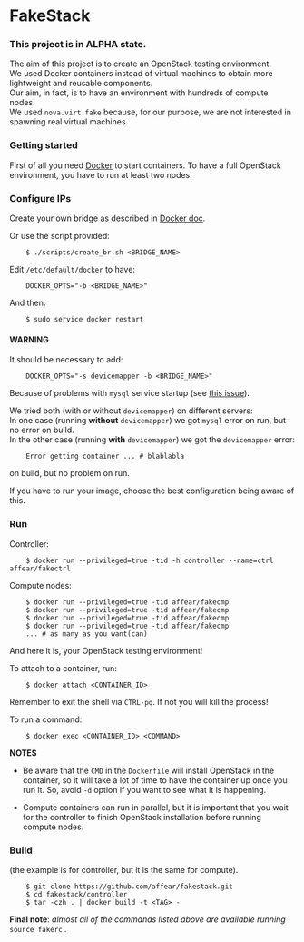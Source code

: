 # FakeStack
### This project is in __ALPHA__ state.

The aim of this project is to create an OpenStack testing environment.  
We used Docker containers instead of virtual machines to obtain more lightweight and reusable components.  
Our aim, in fact, is to have an environment with hundreds of compute nodes.  
We used `nova.virt.fake` because, for our purpose, we are not interested in spawning real virtual machines

### Getting started
First of all you need [Docker](https://www.docker.com/) to start containers. 
To have a full OpenStack environment, you have to run at least two nodes.  

### Configure IPs
Create your own bridge as described in [Docker doc](https://docs.docker.com/articles/networking/#building-your-own-bridge).

Or use the script provided:

```
	$ ./scripts/create_br.sh <BRIDGE_NAME>
```

Edit `/etc/default/docker` to have:

```
	DOCKER_OPTS="-b <BRIDGE_NAME>"
```

And then:

```
	$ sudo service docker restart
```

#### WARNING
It should be necessary to add:

```
	DOCKER_OPTS="-s devicemapper -b <BRIDGE_NAME>"
```

Because of problems with `mysql` service startup (see [this issue](https://github.com/docker/docker/issues/5430)).

We tried both (with or without `devicemapper`) on different servers:   
In one case (running __without__ `devicemapper`) we got `mysql` error on run, but no error on build.  
In the other case (running __with__ `devicemapper`) we got the `devicemapper` error:

```
	Error getting container ... # blablabla
```

on build, but no problem on run.

If you have to run your image, choose the best configuration being aware of this.

### Run
Controller:

```
	$ docker run --privileged=true -tid -h controller --name=ctrl affear/fakectrl
```

Compute nodes:

```
	$ docker run --privileged=true -tid affear/fakecmp
	$ docker run --privileged=true -tid affear/fakecmp
	$ docker run --privileged=true -tid affear/fakecmp
	$ docker run --privileged=true -tid affear/fakecmp
	... # as many as you want(can)
```

And here it is, your OpenStack testing environment!

To attach to a container, run:

```
	$ docker attach <CONTAINER_ID>
```

Remember to exit the shell via `CTRL-pq`. If not you will kill the process!

To run a command:

```
	$ docker exec <CONTAINER_ID> <COMMAND>
```

__NOTES__

* Be aware that the `CMD` in the `Dockerfile` will install OpenStack in the container, so it will take a lot of time to have the container up once you run it. So, avoid `-d` option if you want to see what it is happening.

* Compute containers can run in parallel, but it is important that you wait for the controller to finish OpenStack installation before running compute nodes.

### Build
(the example is for controller, but it is the same for compute).

```
	$ git clone https://github.com/affear/fakestack.git
	$ cd fakestack/controller
	$ tar -czh . | docker build -t <TAG> -
```

__Final note__: _almost all of the commands listed above are available running_ `source fakerc` _._
